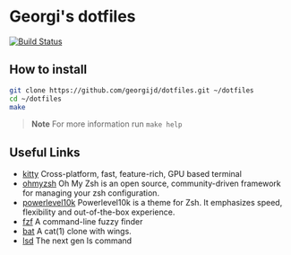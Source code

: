 # Georgi's dotfiles

[![Build Status](https://github.com/georgijd/dotfiles/actions/workflows/test.yaml/badge.svg)](https://github.com/georgijd/dotfiles/actions/workflows/test.yaml)

## How to install

```bash
git clone https://github.com/georgijd/dotfiles.git ~/dotfiles
cd ~/dotfiles
make
```

> **Note**
> For more information run `make help`

## Useful Links

- [kitty] Cross-platform, fast, feature-rich, GPU based terminal
- [ohmyzsh] Oh My Zsh is an open source, community-driven
framework for managing your zsh configuration.
- [powerlevel10k] Powerlevel10k is a theme for Zsh. It emphasizes speed,
flexibility and out-of-the-box experience.
- [fzf] A command-line fuzzy finder
- [bat] A cat(1) clone with wings.
- [lsd] The next gen ls command

[kitty]: https://github.com/kovidgoyal/kitty "Kitty"
[ohmyzsh]: https://github.com/ohmyzsh/ohmyzsh "Oh My Zsh"
[powerlevel10k]: https://github.com/romkatv/powerlevel10k "Powerlevel10k"
[fzf]: https://github.com/junegunn/fzf "FZF"
[bat]: https://github.com/sharkdp/bat "Bat"
[lsd]: https://github.com/Peltoche/lsd "lsd"
